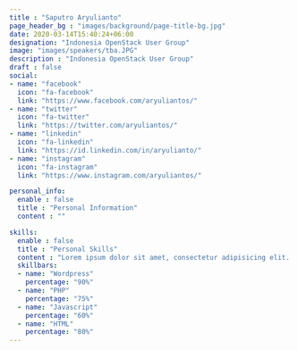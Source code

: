 ```yaml
---
title : "Saputro Aryulianto"
page_header_bg : "images/background/page-title-bg.jpg"
date: 2020-03-14T15:40:24+06:00
designation: "Indonesia OpenStack User Group"
image: "images/speakers/tba.JPG"
description : "Indonesia OpenStack User Group"
draft : false
social:
- name: "facebook"
  icon: "fa-facebook"
  link: "https://www.facebook.com/aryuliantos/"
- name: "twitter"
  icon: "fa-twitter"
  link: "https://twitter.com/aryuliantos/"
- name: "linkedin"
  icon: "fa-linkedin"
  link: "https://id.linkedin.com/in/aryulianto/"
- name: "instagram"
  icon: "fa-instagram"
  link: "https://www.instagram.com/aryuliantos/"

personal_info:
  enable : false
  title : "Personal Information"
  content : ""

skills:
  enable : false
  title : "Personal Skills"
  content : "Lorem ipsum dolor sit amet, consectetur adipisicing elit. Excepturi explicabo suscipit deleniti voluptatum quos nostrum iure doloremque."
  skillbars:
  - name: "Wordpress"
    percentage: "90%"
  - name: "PHP"
    percentage: "75%"
  - name: "Javascript"
    percentage: "60%"
  - name: "HTML"
    percentage: "80%"
---
```

